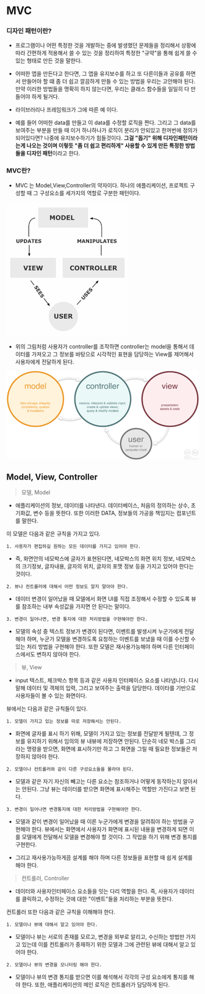 # MVC
### 디자인 패턴이란?
- 프로그램이나 어떤 특정한 것을 개발하는 중에 발생했던 문제들을 정리해서 상황에 따라 간편하게 적용해서 쓸 수 있는 것을 정리하여 특정한 "규약"을 통해 쉽게 쓸 수 있는 형태로 만든 것을 말한다.

- 어떠한 앱을 만든다고 한다면, 그 앱을 유지보수를 하고 또 다른이들과 공유를 하면서 만들어야 할 떄 좀 더 쉽고 깔끔하게 만들 수 있는 방법을 우리는 고안해야 된다. 만약 이러한 방법들을 명확히 하지 않는다면, 우리는 클래스 함수들을 일일히 다 만들어야 하게 될거다. 

- 라이브러리나 프레임워크가 그에 따른 예 이다.  

- 예를 들어 어떠한 data를 만들고 이 data를 수정할 로직을 짠다. 그리고 그 data를 보여주는 부분을 만들 때 이거 하나하나가 로직이 분리가 안되있고 한꺼번에 정의가 되어있다면? 나중에 유지보수하기가 힘들것이다. **그걸 "돕기" 위해 디자인패턴이라는게 나오는 것이며 이렇듯 "좀 더 쉽고 편리하게" 사용할 수 있게 만든 특정한 방법들을 디자인 패턴**이라고 한다.

### MVC란?
- MVC 는 Model,View,Controller의 약자이다. 하나의 애플리케이션, 프로젝트 구성할 때 그 구성요소를 세가지의 역할로 구분한 패턴이다.

<img src = "img/MVC.png">

- 위의 그림처럼 사용자가 controller를 조작하면 controller는 model을 통해서 데이터를 가져오고 그 정보를 바탕으로 시각적인 표현을 담당하는 View를 제어해서 사용자에게 전달하게 된다.

<img src = "img/mvc_role_diagram.png">

## Model, View, Controller

> 모델, Model

- 애플리케이션의 정보, 데이터를 나타낸다. 데이터베이스, 처음의 정의하는 상수, 초기화값, 변수 등을 뜻한다. 또한 이러한 DATA, 정보들의 가공을 책임지는 컴포넌트를 말한다.

이 모델은 다음과 같은 규칙을 가지고 있다.
```
1. 사용자가 편집하길 원하는 모든 데이터를 가지고 있어야 한다.
```
- 즉, 화면안의 네모박스에 글자가 표현된다면, 네모박스의 화면 위치 정보, 네모박스의 크기정보, 글자내용, 글자의 위치, 글자의 포맷 정보 등을 가지고 있어야 한다는 것이다.

```
2. 뷰나 컨트롤러에 대해서 어떤 정보도 알지 말아야 한다.
```
- 데이터 변경이 일어났을 때 모델에서 화면 UI를 직접 조정해서 수정할 수 있도록 뷰를 참조하는 내부 속성값을 가지면 안 된다는 말이다.
```
3. 변경이 일어나면, 변경 통지에 대한 처리방법을 구현해야만 한다.
```
- 모델의 속성 중 텍스트 정보가 변경이 된다면, 이벤트를 발생시켜 누군가에게 전달해야 하며, 누군가 모델을 변경하도록 요청하는 이벤트를 보냈을 때 이를 수신할 수 있는 처리 방법을 구현해야 한다. 또한 모델은 재사용가능해야 하며 다른 인터페이스에서도 변하지 않아야 한다.

> 뷰, View
- input 텍스트, 체크박스 항목 등과 같은 사용자 인터페이스 요소를 나타냅니다. 다시 말해 데이터 및 객체의 입력, 그리고 보여주는 출력을 담당한다. 데이타를 기반으로 사용자들이 볼 수 있는 화면이다.

뷰에서는 다음과 같은 규칙들이 있다. 
```
1. 모델이 가지고 있는 정보를 따로 저장해서는 안된다.
```

- 화면에 글자를 표시 하기 위해, 모델이 가지고 있는 정보를 전달받게 될텐데, 그 정보를 유지하기 위해서 임의의 뷰 내뷰에 저장하면 안된다. 단순히 네모 박스를 그리라는 명령을 받으면, 화면에 표시하기만 하고 그 화면을 그릴 때 필요한 정보들은 저장하지 않아야 한다.

```
2. 모델이나 컨트롤러와 같이 다른 구성요소들을 몰라야 된다.
```
- 모델과 같은 자기 자신의 빼고는 다른 요소는 참조하거나 어떻게 동작하는지 알아서는 안된다. 그냥 뷰는 데이터를 받으면 화면에 표시해주는 역할만 가진다고 보면 된다.

```
3. 변경이 일어나면 변경통지에 대한 처리방법을 구현해야만 한다.
```
- 모델과 같이 변경이 일어났을 때 이른 누군가에게 변경을 알려줘야 하는 방법을 구현해야 한다. 뷰에서는 화면에서 사용자가 화면에 표시된 내용을 변경하게 되면 이를 모델에게 전달해서 모델을 변경해야 할 것이다. 그 작업을 하기 위해 변경 통지를 구현한다.

- 그리고 재사용가능하게끔 설계를 해야 하며 다른 정보들을 표현할 때 쉽게 설계를 해야 한다. 

> 컨트롤러, Controller
- 데이터와 사용자인터페이스 요소들을 잇는 다리 역할을 한다. 즉, 사용자가 데이터를 클릭하고, 수정하는 것에 대한 "이벤트"들을 처리하는 부분을 뜻한다.  

컨트롤러 또한 다음과 같은 규칙을 이해해야 한다.
```
1. 모델이나 뷰에 대해서 알고 있어야 한다.
```

- 모델이나 뷰는 서로의 존재를 모르고, 변경을 외부로 알리고, 수신하는 방법만 가지고 있는데 이를 컨트롤러가 중재하기 위한 모델과 그에 관련된 뷰에 대해서 알고 있어야 한다.

```
2. 모델이나 뷰의 변경을 모니터링 해야 한다.
```

- 모델이나 뷰의 변경 통지를 받으면 이를 해석해서 각각의 구성 요소에게 통지를 해야 한다. 또한, 애플리케이션의 메인 로직은 컨트롤러가 담당하게 된다. 